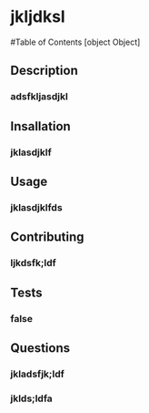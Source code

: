 # jkljdksl
#Table of Contents [object Object]

## Description 
### adsfkljasdjkl

## Insallation
### jklasdjklf

## Usage
### jklasdjklfds

## Contributing
### ljkdsfk;ldf

## Tests
### false

## Questions
### jkladsfjk;ldf
### jklds;ldfa


